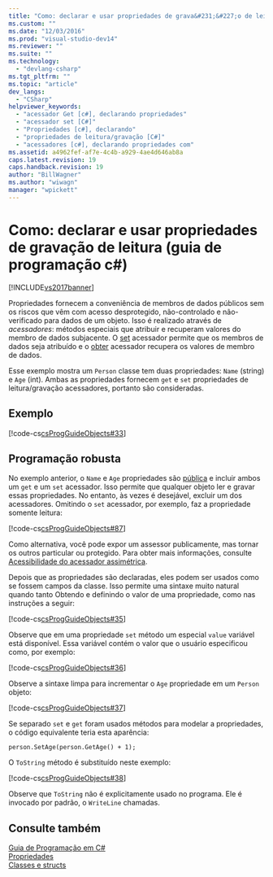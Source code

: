 ```yaml
---
title: "Como: declarar e usar propriedades de grava&#231;&#227;o de leitura (guia de programa&#231;&#227;o c#) | Microsoft Docs"
ms.custom: ""
ms.date: "12/03/2016"
ms.prod: "visual-studio-dev14"
ms.reviewer: ""
ms.suite: ""
ms.technology: 
  - "devlang-csharp"
ms.tgt_pltfrm: ""
ms.topic: "article"
dev_langs: 
  - "CSharp"
helpviewer_keywords: 
  - "acessador Get [c#], declarando propriedades"
  - "acessador set [C#]"
  - "Propriedades [c#], declarando"
  - "propriedades de leitura/gravação [C#]"
  - "acessadores [c#], declarando propriedades com"
ms.assetid: a4962fef-af7e-4c4b-a929-4ae4d646ab8a
caps.latest.revision: 19
caps.handback.revision: 19
author: "BillWagner"
ms.author: "wiwagn"
manager: "wpickett"
---
```

# Como: declarar e usar propriedades de grava&#231;&#227;o de leitura (guia de programa&#231;&#227;o c#)
[!INCLUDE[vs2017banner](../../../csharp/includes/vs2017banner.md)]

Propriedades fornecem a conveniência de membros de dados públicos sem os riscos que vêm com acesso desprotegido, não\-controlado e não\-verificado para dados de um objeto.  Isso é realizado através de  *acessadores*: métodos especiais que atribuir e recuperam valores do membro de dados subjacente.  O  [set](../../../csharp/language-reference/keywords/set.md) acessador permite que os membros de dados seja atribuído e o  [obter](../../../csharp/language-reference/keywords/get.md) acessador recupera os valores de membro de dados.  
  
 Esse exemplo mostra um `Person` classe tem duas propriedades: `Name` \(string\) e `Age` \(int\).  Ambas as propriedades fornecem `get` e `set` propriedades de leitura\/gravação acessadores, portanto são consideradas.  
  
## Exemplo  
 [!code-cs[csProgGuideObjects#33](../../../csharp/programming-guide/classes-and-structs/codesnippet/CSharp/how-to-declare-and-use-read-write-properties_1.cs)]  
  
## Programação robusta  
 No exemplo anterior, o `Name` e `Age` propriedades são  [pública](../../../csharp/language-reference/keywords/public.md) e incluir ambos um `get` e um `set` acessador.  Isso permite que qualquer objeto ler e gravar essas propriedades.  No entanto, às vezes é desejável, excluir um dos acessadores.  Omitindo o `set` acessador, por exemplo, faz a propriedade somente leitura:  
  
 [!code-cs[csProgGuideObjects#87](../../../csharp/programming-guide/classes-and-structs/codesnippet/CSharp/how-to-declare-and-use-read-write-properties_2.cs)]  
  
 Como alternativa, você pode expor um assessor publicamente, mas tornar os outros particular ou protegido.  Para obter mais informações, consulte  [Acessibilidade do acessador assimétrica](../../../csharp/programming-guide/classes-and-structs/restricting-accessor-accessibility.md).  
  
 Depois que as propriedades são declaradas, eles podem ser usados como se fossem campos da classe.  Isso permite uma sintaxe muito natural quando tanto Obtendo e definindo o valor de uma propriedade, como nas instruções a seguir:  
  
 [!code-cs[csProgGuideObjects#35](../../../csharp/programming-guide/classes-and-structs/codesnippet/CSharp/how-to-declare-and-use-read-write-properties_3.cs)]  
  
 Observe que em uma propriedade `set` método um especial `value` variável está disponível.  Essa variável contém o valor que o usuário especificou como, por exemplo:  
  
 [!code-cs[csProgGuideObjects#36](../../../csharp/programming-guide/classes-and-structs/codesnippet/CSharp/how-to-declare-and-use-read-write-properties_4.cs)]  
  
 Observe a sintaxe limpa para incrementar o `Age` propriedade em um `Person` objeto:  
  
 [!code-cs[csProgGuideObjects#37](../../../csharp/programming-guide/classes-and-structs/codesnippet/CSharp/how-to-declare-and-use-read-write-properties_5.cs)]  
  
 Se separado `set` e `get` foram usados métodos para modelar a propriedades, o código equivalente teria esta aparência:  
  
```  
person.SetAge(person.GetAge() + 1);   
```  
  
 O `ToString` método é substituído neste exemplo:  
  
 [!code-cs[csProgGuideObjects#38](../../../csharp/programming-guide/classes-and-structs/codesnippet/CSharp/how-to-declare-and-use-read-write-properties_6.cs)]  
  
 Observe que `ToString` não é explicitamente usado no programa.  Ele é invocado por padrão, o `WriteLine` chamadas.  
  
## Consulte também  
 [Guia de Programação em C\#](../../../csharp/programming-guide/index.md)   
 [Propriedades](../../../csharp/programming-guide/classes-and-structs/properties.md)   
 [Classes e structs](../../../csharp/programming-guide/classes-and-structs/index.md)
